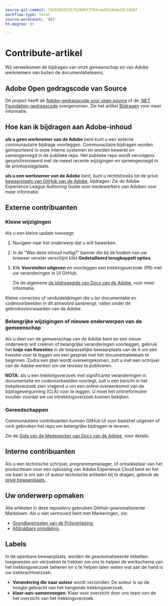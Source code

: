 ```yaml
---
source-git-commit: 7de55955335752008f7703caa97e3b4e29c193bf
workflow-type: tm+mt
source-wordcount: '483'
ht-degree: 6%

---
```

# Contribute-artikel

Wij verwelkomen de bijdragen van onze gemeenschap en van Adobe werknemers van buiten de documentatieteams.

## Adobe Open gedragscode van Source

Dit project heeft de [Adobe-gedragscode voor open source](code-of-conduct.md) of de [.NET Foundation-gedragscode](https://dotnetfoundation.org/code-of-conduct) overgenomen. Zie het artikel [Bijdragen](contributing.md) voor meer informatie.

## Hoe kan ik bijdragen aan Adobe-inhoud

**als u geen werknemer van de Adobe** bent kunt u een externe communautaire bijdrage voorleggen. Communautaire bijdragen worden geïmporteerd in onze interne systemen en worden bewerkt en samengevoegd in de publieke repo. Het publieke repo wordt vervolgens gesynchroniseerd met de meest recente wijzigingen en samengevoegd in de privéopslagplaats.

**als u een werknemer van de Adobe** bent, kunt u rechtstreeks tot de privé [&#x200B; bewaarplaats van GitHub van de Adobe &#x200B;](https://git.corp.adobe.com/AdobeDocs/) bijdragen. Zie de Adobe Experience League Authoring Guide voor medewerkers van Adoben voor meer informatie.

## Externe contribuanten

### Kleine wijzigingen

Als u een kleine update toevoegt:

1. Navigeer naar het onderwerp dat u wilt bewerken.
1. In de &quot;Was deze inhoud nuttig?&quot; banner die bij de bodem van uw browser venster verschijnt klikt **Gedetailleerd terugkoppelt opties**.
1. Klik **Voorstellen uitgeven** en voorleggen een trekkingsverzoek (PR) met uw veranderingen in UI GitHub.

   Zie de algemene [&#x200B; de bijdragegids van Docs van de Adobe &#x200B;](https://experienceleague.adobe.com/docs/contributor/contributor-guide/introduction.html?lang=nl) voor meer informatie.

Kleine correcties of verduidelijkingen die u ter documentatie en codevoorbeelden in dit antwoord aanbrengt, vallen onder de gebruiksvoorwaarden van de Adobe.

### Belangrijke wijzigingen of nieuwe onderwerpen van de gemeenschap

Als u deel van de gemeenschap van de Adobe bent en een nieuw onderwerp wilt creëren of belangrijke veranderingen voorleggen, gebruik het **lusje van Kwesties** in de toepasselijke bewaarplaats van de it om een kwestie voor te leggen om een gesprek met het documentatieteam te beginnen. Zodra een plan wordt overeengekomen, zult u met een schrijver van de Adobe werken om uw revisies te publiceren.

**NOTA:** als u een trekkingsverzoek met significante veranderingen in documentatie en codevoorbeelden voorlegt, zult u een bericht in het trekpleverzoek zien vragend u om een online overeenkomst van de bijdragevergunning (CLA) voor te leggen. U moet het onlineformulier invullen voordat we uw intrekkingsverzoek kunnen bekijken.

### Gereedschappen

Communautaire contribuanten kunnen GitHub UI voor basishet uitgeven of vork gebruiken het repo om belangrijke bijdragen te leveren.

Zie de [&#x200B; Gids van de Medewerker van Docs van de Adobe &#x200B;](https://experienceleague.adobe.com/docs/contributor/contributor-guide/introduction.html?lang=nl) voor details.

## Interne contribuanten

Als u een technische schrijver, programmamanager, of ontwikkelaar van het productteam voor een oplossing van Adobe Experience Cloud bent en het uw baan is om aan of auteur technische artikelen bij te dragen, gebruik de [&#x200B; privé bewaarplaats &#x200B;](https://git.corp.adobe.com/AdobeDocs).

## Uw onderwerp opmaken

Alle artikelen in deze repository gebruiken GitHub-gearomatiseerde Markdown. Als u niet vertrouwd bent met Markeringen, zie:

* [&#x200B; Grondbeginselen van de Prijsverlaging &#x200B;](https://help.github.com/articles/getting-started-with-writing-and-formatting-on-github/)
* [&#x200B; Afdrukbare prijsdaling &#x200B;](https://guides.github.com/pdfs/markdown-cheatsheet-online.pdf)

## Labels

In de openbare bewaarplaats, worden de geautomatiseerde etiketten toegewezen om verzoeken te trekken om ons te helpen de werkschema van het trekkingsverzoek beheren en u te helpen laten weten wat aan de hand is uw trekkrachtverzoek:

* **Verandering die naar auteur** wordt verzonden: De auteur is op de hoogte gebracht van het hangende trekkingsverzoek.
* **klaar-aan-samenvoegen**: Klaar voor overzicht door ons team van de het overzicht van het trekkingsverzoek.
